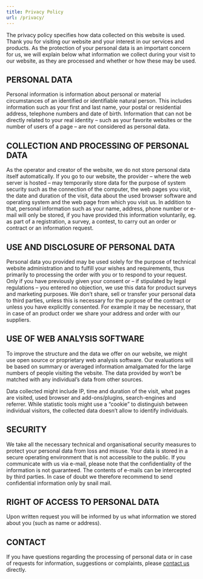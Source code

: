 ```yaml
---
title: Privacy Policy
url: /privacy/
---
```


The privacy policy specifies how data collected on this website is used. Thank you for visiting our website and your interest in our services and products. As the protection of your personal data is an important concern for us, we will explain below what information we collect during your visit to our website, as they are processed and whether or how these may be used.

## PERSONAL DATA

Personal information is information about personal or material circumstances of an identified or identifiable natural person. This includes information such as your first and last name, your postal or residential address, telephone numbers and date of birth. Information that can not be directly related to your real identity – such as your favorite websites or the number of users of a page – are not considered as personal data.

## COLLECTION AND PROCESSING OF PERSONAL DATA

As the operator and creator of the website, we do not store personal data itself automatically. If you go to our website, the provider – where the web server is hosted – may temporarily store data for the purpose of system security such as the connection of the computer, the web pages you visit, the date and duration of the visit, data about the used browser software and operating system and the web page from which you visit us. In addition to that, personal information such as your name, address, phone number or e-mail will only be stored, if you have provided this information voluntarily, eg. as part of a registration, a survey, a contest, to carry out an order or contract or an information request.

## USE AND DISCLOSURE OF PERSONAL DATA

Personal data you provided may be used solely for the purpose of technical website administration and to fulfill your wishes and requirements, thus primarily to processing the order with you or to respond to your request. Only if you have previously given your consent or – if stipulated by legal regulations – you entered no objection, we use this data for product surveys and marketing purposes. We don’t share, sell or transfer your personal data to third parties, unless this is necessary for the purpose of the contract or unless you have explicitly consented. For example it may be necessary, that in case of an product order we share your address and order with our suppliers.

## USE OF WEB ANALYSIS SOFTWARE

To improve the structure and the data we offer on our website, we might use open source or proprietary web analysis software. Our evaluations will be based on summary or averaged information amalgamated for the large numbers of people visiting the vebsite. The data provided by won’t be matched with any individual’s data from other sources.

Data collected might include IP, time and duration of the visit, what pages are visited, used browser and add-ons/plugins, search-engines and referrer. While statistic tools might use a “cookie” to distinguish between individual visitors, the collected data doesn’t allow to identify individuals.

## SECURITY

We take all the necessary technical and organisational security measures to protect your personal data from loss and misuse. Your data is stored in a secure operating environment that is not accessible to the public. If you communicate with us via e-mail, please note that the confidentiality of the information is not guaranteed. The contents of e-mails can be intercepted by third parties. In case of doubt we therefore recommend to send confidential information only by snail mail.

## RIGHT OF ACCESS TO PERSONAL DATA

Upon written request you will be informed by us what information we stored about you (such as name or address).

## CONTACT

If you have questions regarding the processing of personal data or in case of requests for information, suggestions or complaints, please [contact us](/#sonarcloud#/about/contact) directly.

